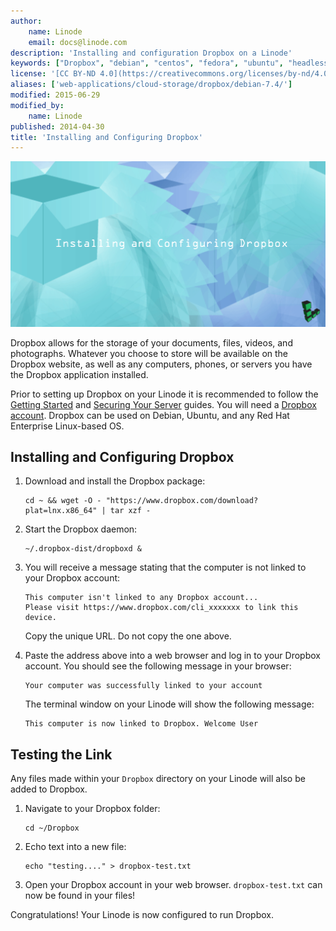 ```yaml
---
author:
    name: Linode
    email: docs@linode.com
description: 'Installing and configuration Dropbox on a Linode'
keywords: ["Dropbox", "debian", "centos", "fedora", "ubuntu", "headless", "storage", "cloud storage"]
license: '[CC BY-ND 4.0](https://creativecommons.org/licenses/by-nd/4.0)'
aliases: ['web-applications/cloud-storage/dropbox/debian-7.4/']
modified: 2015-06-29
modified_by:
    name: Linode
published: 2014-04-30
title: 'Installing and Configuring Dropbox'
---
```


![Installing and Configuring Dropbox](/docs/assets/installing-and-configuring-dropbox.png "Installing and Configuring Dropbox")

Dropbox allows for the storage of your documents, files, videos, and photographs. Whatever you choose to store will be available on the Dropbox website, as well as any computers, phones, or servers you have the Dropbox application installed.

Prior to setting up Dropbox on your Linode it is recommended to follow the [Getting Started](/docs/getting-started) and [Securing Your Server](/docs/security/securing-your-server/) guides. You will need a [Dropbox account](https://www.dropbox.com/). Dropbox can be used on Debian, Ubuntu, and any Red Hat Enterprise Linux-based OS.

## Installing and Configuring Dropbox

1.  Download and install the Dropbox package:

        cd ~ && wget -O - "https://www.dropbox.com/download?plat=lnx.x86_64" | tar xzf -

2.  Start the Dropbox daemon:

        ~/.dropbox-dist/dropboxd &

3.  You will receive a message stating that the computer is not linked to your Dropbox account:

        This computer isn't linked to any Dropbox account...
        Please visit https://www.dropbox.com/cli_xxxxxxx to link this device.

    Copy the unique URL. Do not copy the one above.

4.  Paste the address above into a web browser and log in to your Dropbox account. You should see the following message in your browser:

        Your computer was successfully linked to your account

    The terminal window on your Linode will show the following message:

        This computer is now linked to Dropbox. Welcome User


## Testing the Link

Any files made within your `Dropbox` directory on your Linode will also be added to Dropbox.

1.  Navigate to your Dropbox folder:

        cd ~/Dropbox

2.  Echo text into a new file:

        echo "testing...." > dropbox-test.txt

3.  Open your Dropbox account in your web browser. `dropbox-test.txt` can now be found in your files!

Congratulations! Your Linode is now configured to run Dropbox.


